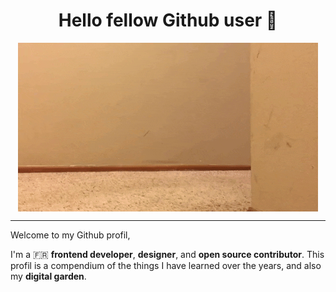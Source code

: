 <h1 align="center">Hello fellow Github user 🌱</h1>
<p align="center">
  <img align="center" alt="Hello" src="https://github.com/roiLeo/roiLeo/blob/master/img/welcome.gif" />
</p>

---
Welcome to my Github profil,  

I'm a 🇫🇷 __frontend developer__, __designer__, and __open source contributor__. This profil is a compendium of the things I have learned over the years, and also my __digital garden__.
